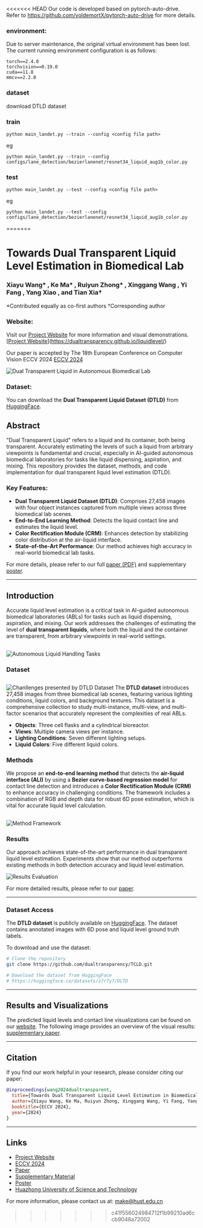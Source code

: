 
<<<<<<< HEAD
Our code is developed based on pytorch-auto-drive.\
Refer to https://github.com/voldemortX/pytorch-auto-drive for more details.

### environment:
Due to server maintenance, the original virtual environment has been lost. The current running environment configuration is as follows:
```
torch==2.4.0
torchvision==0.19.0
cuda==11.8
mmcv==2.2.0
```
### dataset
download DTLD dataset


### train
```
python main_landet.py --train --config <config file path> 
```
eg
```
python main_landet.py --train --config configs/lane_detection/bezierlanenet/resnet34_liquid_aug1b_color.py
```

### test
```
python main_landet.py --test --config <config file path> 
```
eg
```
python main_landet.py --test --config configs/lane_detection/bezierlanenet/resnet34_liquid_aug1b_color.py
```
=======
# Towards Dual Transparent Liquid Level Estimation in Biomedical Lab
### Xiayu Wang* , Ke Ma* , Ruiyun Zhong* , Xinggang Wang , Yi Fang , Yang Xiao , and Tian Xia†
*Contributed equally as co-first authors
†Corresponding author

### Website:
Visit our [Project Website](https://dualtransparency.github.io/liquidlevel/) for more information and visual demonstrations.
[[Project Website](https://dualtransparency.github.io/liquidlevel/)](https://dualtransparency.github.io/liquidlevel/)

Our paper is accepted by The 18th European Conference on Computer Vision ECCV 2024 [ECCV 2024](https://eccv.ecva.net/virtual/2024/poster/254)

![Dual Transparent Liquid in Autonomous Biomedical Lab](docs/banner_bg.png)

### Dataset:
You can download the **Dual Transparent Liquid Dataset (DTLD)** from [HuggingFace](https://huggingface.co/datasets/z7r7y7/DLTD).


## Abstract

"Dual Transparent Liquid" refers to a liquid and its container, both being transparent. Accurately estimating the levels of such a liquid from arbitrary viewpoints is fundamental and crucial, especially in AI-guided autonomous biomedical laboratories for tasks like liquid dispensing, aspiration, and mixing. This repository provides the dataset, methods, and code implementation for dual transparent liquid level estimation (DTLD). 

### Key Features:
- **Dual Transparent Liquid Dataset (DTLD)**: Comprises 27,458 images with four object instances captured from multiple views across three biomedical lab scenes.
- **End-to-End Learning Method**: Detects the liquid contact line and estimates the liquid level.
- **Color Rectification Module (CRM)**: Enhances detection by stabilizing color distribution at the air-liquid interface.
- **State-of-the-Art Performance**: Our method achieves high accuracy in real-world biomedical lab tasks.

For more details, please refer to our full [paper (PDF)](docs/ECCV_Paper.pdf) and supplementary [poster](https://eccv.ecva.net/virtual/2024/poster/254).

---

## Introduction

Accurate liquid level estimation is a critical task in AI-guided autonomous biomedical laboratories (ABLs) for tasks such as liquid dispensing, aspiration, and mixing. Our work addresses the challenges of estimating the level of **dual transparent liquids**, where both the liquid and the container are transparent, from arbitrary viewpoints in real-world settings.

##
![Autonomous Liquid Handling Tasks](docs/section1.png)


### Dataset

##
##
![Chanllenges presented by DTLD Dataset](docs/section2.png)
The **DTLD dataset** introduces 27,458 images from three biomedical lab scenes, featuring various lighting conditions, liquid colors, and background textures. This dataset is a comprehensive collection to study multi-instance, multi-view, and multi-factor scenarios that accurately represent the complexities of real ABLs.

- **Objects**: Three cell flasks and a cylindrical bioreactor.
- **Views**: Multiple camera views per instance.
- **Lighting Conditions**: Seven different lighting setups.
- **Liquid Colors**: Five different liquid colors.


### Methods

We propose an **end-to-end learning method** that detects the **air-liquid interface (ALI)** by using a **Bezier curve-based regression model** for contact line detection and introduces a **Color Rectification Module (CRM)** to enhance accuracy in challenging conditions. The framework includes a combination of RGB and depth data for robust 6D pose estimation, which is vital for accurate liquid level calculation.

##
##
![Method Framework](docs/section3.png)

### Results

Our approach achieves state-of-the-art performance in dual transparent liquid level estimation. Experiments show that our method outperforms existing methods in both detection accuracy and liquid level estimation.

![Results Evaluation](docs/section4.png)

For more detailed results, please refer to our [paper](docs/ECCV_Paper.pdf).

---

### Dataset Access

The **DTLD dataset** is publicly available on [HuggingFace](https://huggingface.co/datasets/z7r7y7/DLTD). The dataset contains annotated images with 6D pose and liquid level ground truth labels.

To download and use the dataset:

```bash
# Clone the repository
git clone https://github.com/dualtransparency/TCLD.git

# Download the dataset from HuggingFace
# https://huggingface.co/datasets/z7r7y7/DLTD
```

---

## Results and Visualizations

The predicted liquid levels and contact line visualizations can be found on our [website](https://dualtransparency.github.io/liquidlevel/). The following image provides an overview of the visual results: [supplementary paper](docs/ECCV_SPmaterial.pdf).

---

## Citation

If you find our work helpful in your research, please consider citing our paper:

```bibtex
@inproceedings{wang2024dualtransparent,
  title={Towards Dual Transparent Liquid Level Estimation in Biomedical Lab: Dataset, Methods, and Practices},
  author={Xiayu Wang, Ke Ma, Ruiyun Zhong, Xinggang Wang, Yi Fang, Yang Xiao, and Tian Xia},
  booktitle={ECCV 2024},
  year={2024}
}
```

---

## Links

- [Project Website](https://dualtransparency.github.io/liquidlevel/)
- [ECCV 2024](https://eccv.ecva.net/)
- [Paper](ECCV_Paper.pdf)
- [Supplementary Material](ECCV_Paper.pdf)
- [Poster](https://eccv.ecva.net/virtual/2024/poster/254)
- [Huazhong University of Science and Technology](https://english.hust.edu.cn/)

For more information, please contact us at: [make@hust.edu.cn](mailto:make@hust.edu.cn)
>>>>>>> c41f556024984712f1b99210ad6ccb9048a72002
